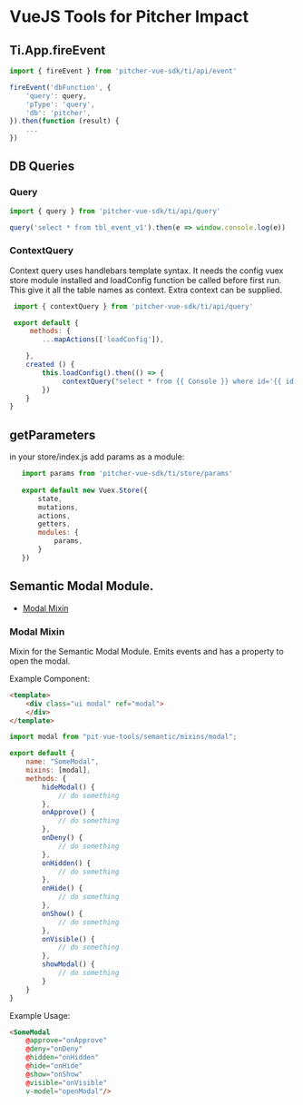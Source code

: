 # VueJS Tools for Pitcher Impact

## Ti.App.fireEvent

```javascript
import { fireEvent } from 'pitcher-vue-sdk/ti/api/event'

fireEvent('dbFunction', {
    'query': query,
    'pType': 'query',
    'db': 'pitcher',
}).then(function (result) {
    ...
})
```

## DB Queries
### Query
```javascript
import { query } from 'pitcher-vue-sdk/ti/api/query'

query('select * from tbl_event_v1').then(e => window.console.log(e))
```



### ContextQuery

Context query uses handlebars template syntax. It needs the config vuex store module installed and loadConfig function be called before first run.
This give it all the table names as context. Extra context can be supplied.

```javascript
 import { contextQuery } from 'pitcher-vue-sdk/ti/api/query'

 export default {
     methods: {
        ...mapActions(['loadConfig']),

    },
    created () {           
        this.loadConfig().then(() => {
             contextQuery("select * from {{ Console }} where id='{{ id }}'", {id:1})
        })
    }
}
```
## getParameters

in your store/index.js add params as a module:
 ```javascript
    import params from 'pitcher-vue-sdk/ti/store/params'
    
    export default new Vuex.Store({
        state,
        mutations,
        actions,
        getters,
        modules: {
            params,
        }
    })
```

## Semantic Modal Module.
- [Modal Mixin](#modal-mixin)

### Modal Mixin
Mixin for the Semantic Modal Module. Emits events and has a property to open the modal.

Example Component:
```html
<template>
    <div class="ui modal" ref="modal">
    </div>
</template>
```

```javascript
import modal from "pit-vue-tools/semantic/mixins/modal";

export default {
    name: "SomeModal",
    mixins: [modal],
    methods: {
        hideModal() {
            // do something
        },
        onApprove() {
            // do something
        },
        onDeny() {
            // do something
        },
        onHidden() {
            // do something
        },
        onHide() {
            // do something
        },
        onShow() {
            // do something
        },
        onVisible() {
            // do something
        },
        showModal() {
            // do something
        }
    }
}
```

Example Usage:
```html
<SomeModal
    @approve="onApprove"
    @deny="onDeny"
    @hidden="onHidden"
    @hide="onHide"
    @show="onShow"
    @visible="onVisible"
    v-model="openModal"/>
```
